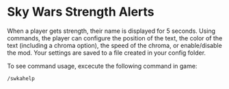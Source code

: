 # Sky Wars Strength Alerts

When a player gets strength, their name is displayed for 5 seconds. Using commands, the player can configure the position of the text, the color of the text (including a chroma option), the speed of the chroma, or enable/disable the mod. Your settings are saved to a file created in your config folder.

To see command usage, excecute the following command in game:
```
/swkahelp
```
